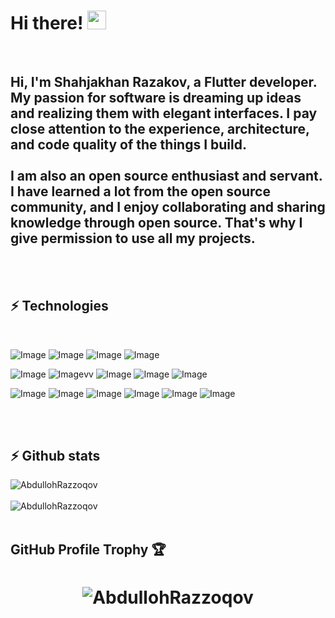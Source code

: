 

# Hi there! <img src="https://raw.githubusercontent.com/aemmadi/aemmadi/master/wave.gif" width="30px">

<br/>

## Hi, I'm Shahjakhan Razakov, a Flutter developer. My passion for software is dreaming up ideas and realizing them with elegant interfaces. I pay close  attention to the experience, architecture, and code quality of the things I build. <br/> <br/> I am also an open source enthusiast and servant. I have learned a lot from the open source community, and I enjoy collaborating and sharing knowledge  through open source. That's why I give permission to use all my projects.

<br/>

<br/>

## ⚡ Technologies

<br/>

![Image](https://img.shields.io/badge/Flutter-0078D4.svg?&style=for-the-badge&logo=flutter&logoColor=white)
![Image](https://img.shields.io/badge/Dart-0175C2?style=for-the-badge&logo=dart&logoColor=white)
![Image](https://img.shields.io/badge/Python-FFD43B?style=for-the-badge&logo=python&logoColor=blue)
![Image](https://img.shields.io/badge/C-00599C?style=for-the-badge&logo=c&logoColor=white)

![Image](https://img.shields.io/badge/Postman-FF6C37?style=for-the-badge&logo=Postman&logoColor=white)
![Image](https://img.shields.io/badge/MySQL-00000F?style=for-the-badge&logo=mysql&logoColor=white)vv
![Image](https://img.shields.io/badge/GitHub-100000?style=for-the-badge&logo=github&logoColor=white)
![Image](https://img.shields.io/badge/Figma-F24E1E?style=for-the-badge&logo=figma&logoColor=white)
![Image](https://img.shields.io/badge/anaconda-42B029.svg?&style=for-the-badge&logo=anaconda&logoColor=white)

![Image](https://img.shields.io/badge/PyCharm-000000.svg?&style=for-the-badge&logo=PyCharm&logoColor=white)
![Image](https://img.shields.io/badge/Windows-0078D6?style=for-the-badge&logo=windows&logoColor=white)
![Image](https://img.shields.io/badge/Android_Studio-3DDC84?style=for-the-badge&logo=android-studio&logoColor=white)
![Image](https://img.shields.io/badge/VSCode-0078D4?style=for-the-badge&logo=visual%20studio%20code&logoColor=white)
![Image](https://img.shields.io/badge/Linux-FCC624?style=for-the-badge&logo=linux&logoColor=black)
![Image](https://img.shields.io/badge/Ubuntu-E95420?style=for-the-badge&logo=ubuntu&logoColor=white)





  <br>
  <br>


## ⚡ Github stats


<img align="center" src="https://github-readme-stats.vercel.app/api/top-langs?username=AbdullohRazzoqov&show_icons=true&theme=radical" alt="AbdullohRazzoqov" />
  


<br>
<br>
 

<img src="https://github-readme-stats.vercel.app/api?username=AbdullohRazzoqov&show_icons=true&theme=radical" alt="AbdullohRazzoqov" />

<br>
<br>

  
## GitHub Profile Trophy 🏆

<h1 align="center"> <img  align="center" src="https://github-profile-trophy.vercel.app/?username=AbdullohRazzoqov&row=1&margin-w=25)](https://github.com/ryo-ma/github-profile-trophy" alt="AbdullohRazzoqov" />
 </h1>

